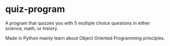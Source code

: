 # quiz-program
A program that quizzes you with 5 multiple choice questions in either science, math, or history.

Made in Python mainly learn about Object Oriented Programming principles.
